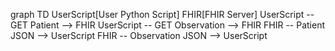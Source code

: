 graph TD
  UserScript[User Python Script]
  FHIR[FHIR Server]
  UserScript -- GET Patient --> FHIR
  UserScript -- GET Observation --> FHIR
  FHIR -- Patient JSON --> UserScript
  FHIR -- Observation JSON --> UserScript
``` 